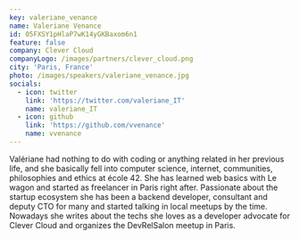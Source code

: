 ```yaml
---
key: valeriane_venance
name: Valeriane Venance
id: 05FXSY1pHlaP7wK14yGKBaxom6n1
feature: false
company: Clever Cloud
companyLogo: /images/partners/clever_cloud.png
city: 'Paris, France'
photo: /images/speakers/valeriane_venance.jpg
socials:
  - icon: twitter
    link: 'https://twitter.com/valeriane_IT'
    name: valeriane_IT
  - icon: github
    link: 'https://github.com/vvenance'
    name: vvenance
---
```

Valériane had nothing to do with coding or anything related in her previous life, and she basically fell into computer science, internet, communities, philosophies and ethics at école 42.
She has learned web basics with Le wagon and started as freelancer in Paris right after.
Passionate about the startup ecosystem she has been a backend developer, consultant and deputy CTO for many and started talking in local meetups by the time.
Nowadays she writes about the techs she loves as a developer advocate for Clever Cloud and organizes the DevRelSalon meetup in Paris.